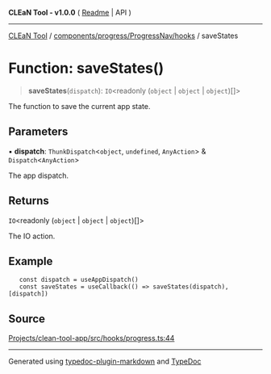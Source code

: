 **CLEaN Tool - v1.0.0** ( [Readme](../../../../../README.md) \| API )

***

[CLEaN Tool](../../../../../modules.md) / [components/progress/ProgressNav/hooks](../README.md) / saveStates

# Function: saveStates()

> **saveStates**(`dispatch`): `IO`\<readonly (`object` \| `object` \| `object`)[]\>

The function to save the current app state.

## Parameters

▪ **dispatch**: `ThunkDispatch`\<`object`, `undefined`, `AnyAction`\> & `Dispatch`\<`AnyAction`\>

The app dispatch.

## Returns

`IO`\<readonly (`object` \| `object` \| `object`)[]\>

The IO action.

## Example

```tsx
   const dispatch = useAppDispatch()
   const saveStates = useCallback(() => saveStates(dispatch), [dispatch])
```

## Source

[Projects/clean-tool-app/src/hooks/progress.ts:44](https://github.com/yuckyh/clean-tool-app/)

***

Generated using [typedoc-plugin-markdown](https://www.npmjs.com/package/typedoc-plugin-markdown) and [TypeDoc](https://typedoc.org/)
